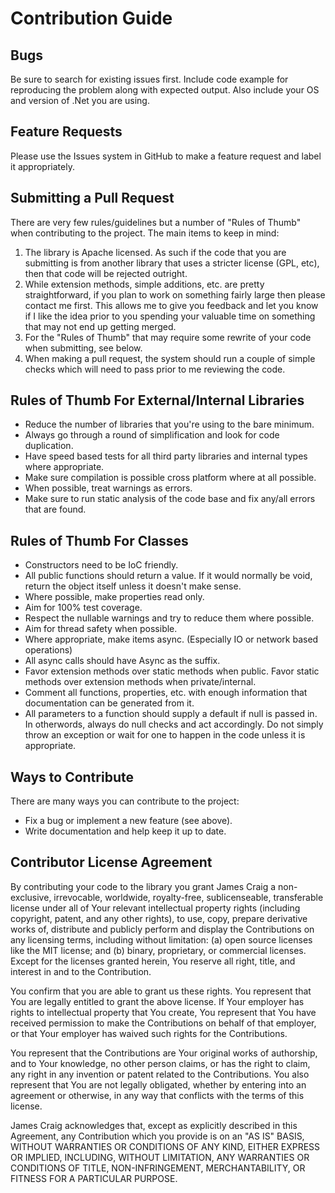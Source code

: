 Contribution Guide
==========================================

## Bugs

Be sure to search for existing issues first. Include code example for reproducing the problem along with expected output. Also include your OS and version of .Net you are using.

## Feature Requests

Please use the Issues system in GitHub to make a feature request and label it appropriately.

## Submitting a Pull Request

There are very few rules/guidelines but a number of "Rules of Thumb" when contributing to the project. The main items to keep in mind:

1. The library is Apache licensed. As such if the code that you are submitting is from another library that uses a stricter license (GPL, etc), then that code will be rejected outright.
2. While extension methods, simple additions, etc. are pretty straightforward, if you plan to work on something fairly large then please contact me first. This allows me to give you feedback and let you know if I like the idea prior to you spending your valuable time on something that may not end up getting merged.
3. For the "Rules of Thumb" that may require some rewrite of your code when submitting, see below.
4. When making a pull request, the system should run a couple of simple checks which will need to pass prior to me reviewing the code.

## Rules of Thumb For External/Internal Libraries
* Reduce the number of libraries that you're using to the bare minimum.
* Always go through a round of simplification and look for code duplication.
* Have speed based tests for all third party libraries and internal types where appropriate.
* Make sure compilation is possible cross platform where at all possible.
* When possible, treat warnings as errors.
* Make sure to run static analysis of the code base and fix any/all errors that are found.

## Rules of Thumb For Classes
* Constructors need to be IoC friendly.
* All public functions should return a value. If it would normally be void, return the object itself unless it doesn't make sense.
* Where possible, make properties read only.
* Aim for 100% test coverage.
* Respect the nullable warnings and try to reduce them where possible.
* Aim for thread safety when possible.
* Where appropriate, make items async. (Especially IO or network based operations)
* All async calls should have Async as the suffix.
* Favor extension methods over static methods when public. Favor static methods over extension methods when private/internal.
* Comment all functions, properties, etc. with enough information that documentation can be generated from it.
* All parameters to a function should supply a default if null is passed in. In otherwords, always do null checks and act accordingly. Do not simply throw an exception or wait for one to happen in the code unless it is appropriate.

## Ways to Contribute

There are many ways you can contribute to the project:

* Fix a bug or implement a new feature (see above).
* Write documentation and help keep it up to date.

## Contributor License Agreement

By contributing your code to the library you grant James Craig a non-exclusive, irrevocable, worldwide, royalty-free, sublicenseable, transferable license under all of Your relevant intellectual property rights (including copyright, patent, and any other rights), to use, copy, prepare derivative works of, distribute and publicly perform and display the Contributions on any licensing terms, including without limitation: (a) open source licenses like the MIT license; and (b) binary, proprietary, or commercial licenses. Except for the licenses granted herein, You reserve all right, title, and interest in and to the Contribution.

You confirm that you are able to grant us these rights. You represent that You are legally entitled to grant the above license. If Your employer has rights to intellectual property that You create, You represent that You have received permission to make the Contributions on behalf of that employer, or that Your employer has waived such rights for the Contributions.

You represent that the Contributions are Your original works of authorship, and to Your knowledge, no other person claims, or has the right to claim, any right in any invention or patent related to the Contributions. You also represent that You are not legally obligated, whether by entering into an agreement or otherwise, in any way that conflicts with the terms of this license.

James Craig acknowledges that, except as explicitly described in this Agreement, any Contribution which you provide is on an "AS IS" BASIS, WITHOUT WARRANTIES OR CONDITIONS OF ANY KIND, EITHER EXPRESS OR IMPLIED, INCLUDING, WITHOUT LIMITATION, ANY WARRANTIES OR CONDITIONS OF TITLE, NON-INFRINGEMENT, MERCHANTABILITY, OR FITNESS FOR A PARTICULAR PURPOSE.
